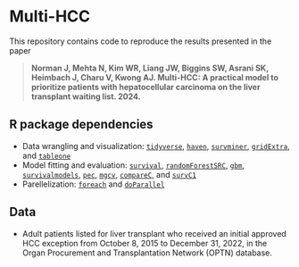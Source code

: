# Multi-HCC

This repository contains code to reproduce the results presented in the paper 

> **Norman J, Mehta N, Kim WR, Liang JW, Biggins SW, Asrani SK, Heimbach J, Charu V, Kwong AJ. Multi-HCC: A practical model to prioritize patients with hepatocellular carcinoma on the liver transplant waiting list. 2024.**
  
## R package dependencies
- Data wrangling and visualization: [`tidyverse`](https://cran.r-project.org/web/packages/tidyverse/index.html), [`haven`](https://cran.r-project.org/web/packages/haven/index.html), [`survminer`](https://cran.r-project.org/web/packages/survminer/index.html), [`gridExtra`](https://cran.r-project.org/web/packages/gridExtra/index.html), and [`tableone`](https://cran.r-project.org/web/packages/tableone/index.html)
- Model fitting and evaluation: [`survival`](https://cran.r-project.org/web/packages/survival/index.html), [`randomForestSRC`](https://cran.r-project.org/web/packages/randomForestSRC/index.html), [`gbm`](https://cran.r-project.org/web/packages/gbm/index.html), [`survivalmodels`](https://cran.r-project.org/web/packages/survivalmodels/index.html), [`pec`](https://cran.r-project.org/web/packages/pec/index.html), [`mgcv`](https://cran.r-project.org/web/packages/mgcv/index.html), [`compareC`](https://cran.r-project.org/web/packages/compareC/index.html), and [`survC1`](https://cran.r-project.org/web/packages/survC1/index.html)
- Parellelization: [`foreach`](https://cran.r-project.org/web/packages/foreach/index.html) and [`doParallel`](https://cran.r-project.org/web/packages/doParallel/index.html)

## Data
- Adult patients listed for liver transplant who received an initial approved HCC exception from October 8, 2015 to December 31, 2022, in the Organ Procurement and Transplantation Network (OPTN) database. 